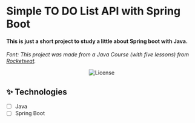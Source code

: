 # Simple TO DO List API with Spring Boot

#### This is just a short project to study a little about Spring boot with Java.

*Font: This project was made from a Java Course (with five lessons) from [Rocketseat](https://www.rocketseat.com.br).*

<p align="center">
  <img alt="License" src="https://img.shields.io/static/v1?label=license&message=MIT&color=98E1FB&labelColor=0A1033">
</p>

## ✨ Technologies

- [ ] Java
- [ ] Spring Boot